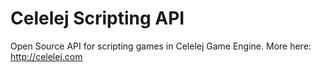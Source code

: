 # Celelej Scripting API
Open Source API for scripting games in Celelej Game Engine.
More here: http://celelej.com
